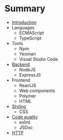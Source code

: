 # Summary

* [Introduction](README.md)
* Languages
  * ECMAScript
  * TypeScript
* Tools
  * Npm
  * Yeoman
  * Visual Studio Code
* [Backend](be.md)
  * NodeJS
  * ExpressJS
* Frontend
  * ReactJS
  * Web components
  * Polymer
  * HTML
* [Styling](styling.md)
  * CSS
* [Code quality](code-quality.md)
  * eslint
  * JSDoc
* [HTTP](http.md)

